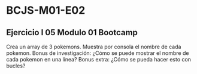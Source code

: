 # BCJS-M01-E02

## Ejercicio I 05 Modulo 01 Bootcamp

 Crea un array de 3 pokemons.
 Muestra por consola el nombre de cada pokemon.
 Bonus de investigación: ¿Cómo se puede mostrar el nombre de cada pokemon en una línea?
 Bonus extra: ¿Cómo se pueda hacer esto con bucles?